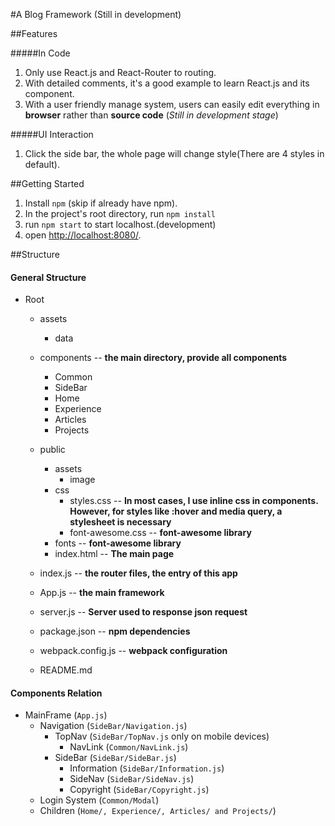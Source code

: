 #A Blog Framework (Still in development)

##Features

#####In Code

1. Only use React.js and React-Router to routing.
2. With detailed comments, it's a good example to learn React.js and its component.
3. With a user friendly manage system, users can easily edit everything in **browser** rather than **source code** (*Still in development stage*)

#####UI Interaction

1. Click the side bar, the whole page will change style(There are 4 styles in default).

##Getting Started

1. Install `npm` (skip if already have npm).
2. In the project's root directory, run `npm install`
3. run `npm start` to start localhost.(development)
4. open [http://localhost:8080/](http://localhost:8080/).

##Structure

#### General Structure

* Root
    * assets
        * data
    * components    -- **the main directory, provide all components**
        * Common
        * SideBar
        * Home
        * Experience
        * Articles
        * Projects
    * public
        * assets
            * image
        * css
            * styles.css        -- **In most cases, I use inline css in components. However, for styles like :hover and media query, a stylesheet is necessary**
            * font-awesome.css  -- **font-awesome library**
        * fonts                 -- **font-awesome library**
        * index.html            -- **The main page**
    * index.js              -- **the router files, the entry of this app**
    * App.js                -- **the main framework**
    * server.js             -- **Server used to response json request**
    
    * package.json      -- **npm dependencies**
    * webpack.config.js -- **webpack configuration**
    * README.md

#### Components Relation

* MainFrame (`App.js`)
    * Navigation (`SideBar/Navigation.js`)
        * TopNav (`SideBar/TopNav.js` only on mobile devices)
            * NavLink (`Common/NavLink.js`)
        * SideBar (`SideBar/SideBar.js`)
            * Information (`SideBar/Information.js`)
            * SideNav (`SideBar/SideNav.js`)
            * Copyright (`SideBar/Copyright.js`)
    * Login System (`Common/Modal`)
    * Children (`Home/, Experience/, Articles/ and Projects/`)